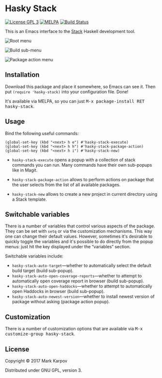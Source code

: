 # Hasky Stack

[![License GPL 3](https://img.shields.io/badge/license-GPL_3-green.svg)](http://www.gnu.org/licenses/gpl-3.0.txt)
[![MELPA](https://melpa.org/packages/hasky-stack-badge.svg)](https://melpa.org/#/hasky-stack)
[![Build Status](https://travis-ci.org/hasky-mode/hasky-stack.svg?branch=master)](https://travis-ci.org/hasky-mode/hasky-stack)

This is an Emacs interface to the [Stack](https://haskellstack.org) Haskell
development tool.

![Root menu](https://raw.githubusercontent.com/hasky-mode/hasky-stack/gh-pages/hasky-stack-root-menu.png)

![Build sub-menu](https://raw.githubusercontent.com/hasky-mode/hasky-stack/gh-pages/hasky-stack-build-menu.png)

![Package action menu](https://raw.githubusercontent.com/hasky-mode/hasky-stack/gh-pages/hasky-stack-package-action-menu.png)

## Installation

Download this package and place it somewhere, so Emacs can see it. Then put
`(require 'hasky-stack)` into your configuration file. Done!

It's available via MELPA, so you can just <kbd>M-x package-install RET
hasky-stack</kbd>.

## Usage

Bind the following useful commands:

```emacs-lisp
(global-set-key (kbd "<next> h e") #'hasky-stack-execute)
(global-set-key (kbd "<next> h h") #'hasky-stack-package-action)
(global-set-key (kbd "<next> h i") #'hasky-stack-new)
```

* `hasky-stack-execute` opens a popup with a collection of stack commands
  you can run. Many commands have their own sub-popups like in Magit.

* `hasky-stack-package-action` allows to perform actions on package that the
  user selects from the list of all available packages.

* `hasky-stack-new` allows to create a new project in current directory
  using a Stack template.

## Switchable variables

There is a number of variables that control various aspects of the package.
They can be set with `setq` or via the customization mechanisms. This way
one can change their default values. However, sometimes it's desirable to
quickly toggle the variables and it's possible to do directly from the popup
menus: just hit the key displayed under the “variables” section.

Switchable variables include:

* `hasky-stack-auto-target`—whether to automatically select the default
  build target (build sub-popup).
* `hasky-stack-auto-open-coverage-reports`—whether to attempt to
  automatically open coverage report in browser (build sub-popup).
* `hasky-stack-auto-open-haddocks`—whether to attempt to automatically open
  Haddocks in browser (build sub-popup).
* `hasky-stack-auto-newest-version`—whether to install newest version of
  package without asking (package action popup).

## Customization

There is a number of customization options that are available via <kbd>M-x
customize-group hasky-stack</kbd>.

## License

Copyright © 2017 Mark Karpov

Distributed under GNU GPL, version 3.
